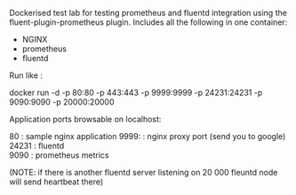 Dockerised test lab for testing prometheus and fluentd 
integration using the fluent-plugin-prometheus plugin.
Includes all the following in one container:

- NGINX 
- prometheus
- fluentd

Run like :

docker run -d -p 80:80 -p 443:443 -p 9999:9999 -p 24231:24231 -p 9090:9090 -p 20000:20000 <image-id>

Application ports browsable on localhost:

80	: sample nginx application 
9999:	: nginx proxy port (send you to google)
24231	: fluentd  
9090	: prometheus metrics

(NOTE: if there is another fluentd server listening on 20 000 fleuntd node will send heartbeat there)
